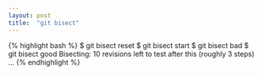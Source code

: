 ```yaml
---
layout: post
title:  "git bisect"
---
```


{% highlight bash %}
$ git bisect reset
$ git bisect start
$ git bisect bad
$ git bisect good <commit>
Bisecting: 10 revisions left to test after this (roughly 3 steps)
...
{% endhighlight %}